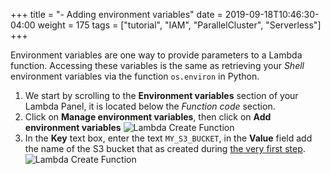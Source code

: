 +++
title = "- Adding environment variables"
date = 2019-09-18T10:46:30-04:00
weight = 175
tags = ["tutorial", "IAM", "ParallelCluster", "Serverless"]
+++

Environment variables are one way to provide parameters to a Lambda function. Accessing these variables is the same as retrieving your *Shell* environment variables via the function `os.environ` in Python.

1. We start by scrolling to the **Environment variables** section of your Lambda Panel, it is located below the *Function code* section.
2. Click on **Manage environment variables**, then click on **Add environment variables**
![Lambda Create Function](/images/serverless/lambda-create5.png)
3. In the **Key** text box, enter the text `MY_S3_BUCKET`, in the **Value** field add the name of the S3 bucket that as created during [the very first step](/04-serverless/02-serverless-iam/02-iam-policy1.html).
![Lambda Create Function](/images/serverless/lambda-create6.png)
